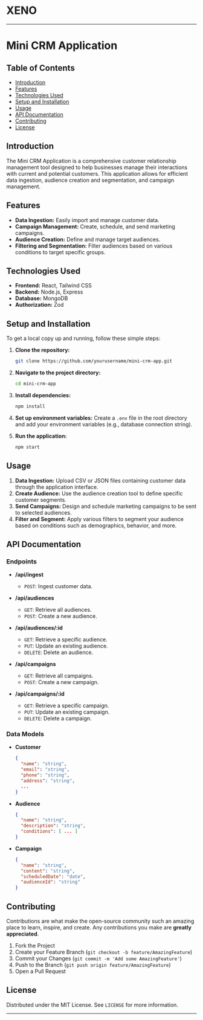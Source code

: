 # XENO


---

# Mini CRM Application

## Table of Contents

- [Introduction](#introduction)
- [Features](#features)
- [Technologies Used](#technologies-used)
- [Setup and Installation](#setup-and-installation)
- [Usage](#usage)
- [API Documentation](#api-documentation)
- [Contributing](#contributing)
- [License](#license)

## Introduction

The Mini CRM Application is a comprehensive customer relationship management tool designed to help businesses manage their interactions with current and potential customers. This application allows for efficient data ingestion, audience creation and segmentation, and campaign management.

## Features

- **Data Ingestion:** Easily import and manage customer data.
- **Campaign Management:** Create, schedule, and send marketing campaigns.
- **Audience Creation:** Define and manage target audiences.
- **Filtering and Segmentation:** Filter audiences based on various conditions to target specific groups.

## Technologies Used

- **Frontend:** React, Tailwind CSS
- **Backend:** Node.js, Express
- **Database:** MongoDB
- **Authorization:** Zod

## Setup and Installation

To get a local copy up and running, follow these simple steps:

1. **Clone the repository:**
    ```bash
    git clone https://github.com/yourusername/mini-crm-app.git
    ```

2. **Navigate to the project directory:**
    ```bash
    cd mini-crm-app
    ```

3. **Install dependencies:**
    ```bash
    npm install
    ```

4. **Set up environment variables:**
    Create a `.env` file in the root directory and add your environment variables (e.g., database connection string).

5. **Run the application:**
    ```bash
    npm start
    ```

## Usage

1. **Data Ingestion:** Upload CSV or JSON files containing customer data through the application interface.
2. **Create Audience:** Use the audience creation tool to define specific customer segments.
3. **Send Campaigns:** Design and schedule marketing campaigns to be sent to selected audiences.
4. **Filter and Segment:** Apply various filters to segment your audience based on conditions such as demographics, behavior, and more.

## API Documentation

### Endpoints

- **/api/ingest**
  - `POST`: Ingest customer data.

- **/api/audiences**
  - `GET`: Retrieve all audiences.
  - `POST`: Create a new audience.

- **/api/audiences/:id**
  - `GET`: Retrieve a specific audience.
  - `PUT`: Update an existing audience.
  - `DELETE`: Delete an audience.

- **/api/campaigns**
  - `GET`: Retrieve all campaigns.
  - `POST`: Create a new campaign.

- **/api/campaigns/:id**
  - `GET`: Retrieve a specific campaign.
  - `PUT`: Update an existing campaign.
  - `DELETE`: Delete a campaign.

### Data Models

- **Customer**
  ```json
  {
    "name": "string",
    "email": "string",
    "phone": "string",
    "address": "string",
    ...
  }
  ```

- **Audience**
  ```json
  {
    "name": "string",
    "description": "string",
    "conditions": [ ... ]
  }
  ```

- **Campaign**
  ```json
  {
    "name": "string",
    "content": "string",
    "scheduledDate": "date",
    "audienceId": "string"
  }
  ```

## Contributing

Contributions are what make the open-source community such an amazing place to learn, inspire, and create. Any contributions you make are **greatly appreciated**.

1. Fork the Project
2. Create your Feature Branch (`git checkout -b feature/AmazingFeature`)
3. Commit your Changes (`git commit -m 'Add some AmazingFeature'`)
4. Push to the Branch (`git push origin feature/AmazingFeature`)
5. Open a Pull Request

## License

Distributed under the MIT License. See `LICENSE` for more information.

---
